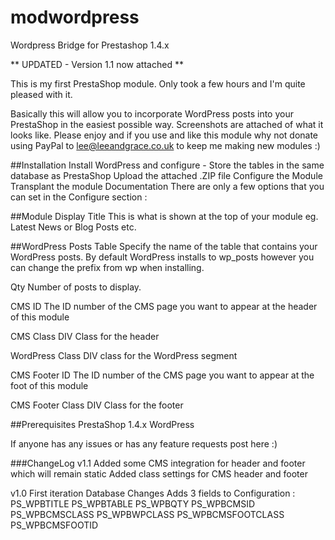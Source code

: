 # modwordpress
Wordpress Bridge for Prestashop 1.4.x

** UPDATED - Version 1.1 now attached **

This is my first PrestaShop module. Only took a few hours and I'm quite pleased with it.

Basically this will allow you to incorporate WordPress posts into your PrestaShop in the easiest possible way. Screenshots are attached of what it looks like. Please enjoy and if you use and like this module why not donate using PayPal to lee@leeandgrace.co.uk to keep me making new modules :)

##Installation
Install WordPress and configure - Store the tables in the same database as PrestaShop
Upload the attached .ZIP file
Configure the Module
Transplant the module
Documentation
There are only a few options that you can set in the Configure section :

##Module Display Title
This is what is shown at the top of your module eg. Latest News or Blog Posts etc.

##WordPress Posts Table
Specify the name of the table that contains your WordPress posts. By default WordPress installs to wp_posts however you can change the prefix from wp when installing.

Qty
Number of posts to display.

CMS ID
The ID number of the CMS page you want to appear at the header of this module

CMS Class
DIV Class for the header

WordPress Class
DIV class for the WordPress segment

CMS Footer ID
The ID number of the CMS page you want to appear at the foot of this module

CMS Footer Class
DIV Class for the footer

##Prerequisites
PrestaShop 1.4.x
WordPress

If anyone has any issues or has any feature requests post here :)

###ChangeLog
v1.1
Added some CMS integration for header and footer which will remain static
Added class settings for CMS header and footer

v1.0
First iteration
Database Changes
Adds 3 fields to Configuration :
PS_WPBTITLE
PS_WPBTABLE
PS_WPBQTY
PS_WPBCMSID
PS_WPBCMSCLASS
PS_WPBWPCLASS
PS_WPBCMSFOOTCLASS
PS_WPBCMSFOOTID

